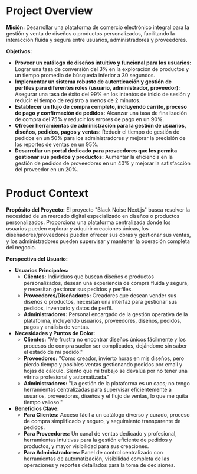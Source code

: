 # Project Overview

**Misión:** Desarrollar una plataforma de comercio electrónico integral para la gestión y venta de diseños o productos personalizados, facilitando la interacción fluida y segura entre usuarios, administradores y proveedores.

**Objetivos:**
*   **Proveer un catálogo de diseños intuitivo y funcional para los usuarios:** Lograr una tasa de conversión del 3% en la exploración de productos y un tiempo promedio de búsqueda inferior a 30 segundos.
*   **Implementar un sistema robusto de autenticación y gestión de perfiles para diferentes roles (usuario, administrador, proveedor):** Asegurar una tasa de éxito del 99% en los intentos de inicio de sesión y reducir el tiempo de registro a menos de 2 minutos.
*   **Establecer un flujo de compra completo, incluyendo carrito, proceso de pago y confirmación de pedidos:** Alcanzar una tasa de finalización de compra del 75% y reducir los errores de pago en un 90%.
*   **Ofrecer herramientas de administración para la gestión de usuarios, diseños, pedidos, pagos y ventas:** Reducir el tiempo de gestión de pedidos en un 50% para los administradores y mejorar la precisión de los reportes de ventas en un 95%.
*   **Desarrollar un portal dedicado para proveedores que les permita gestionar sus pedidos y productos:** Aumentar la eficiencia en la gestión de pedidos de proveedores en un 40% y mejorar la satisfacción del proveedor en un 20%.

# Product Context

**Propósito del Proyecto:** El proyecto "Black Noise Next.js" busca resolver la necesidad de un mercado digital especializado en diseños o productos personalizados. Proporciona una plataforma centralizada donde los usuarios pueden explorar y adquirir creaciones únicas, los diseñadores/proveedores pueden ofrecer sus obras y gestionar sus ventas, y los administradores pueden supervisar y mantener la operación completa del negocio.

**Perspectiva del Usuario:**
*   **Usuarios Principales:**
    *   **Clientes:** Individuos que buscan diseños o productos personalizados, desean una experiencia de compra fluida y segura, y necesitan gestionar sus pedidos y perfiles.
    *   **Proveedores/Diseñadores:** Creadores que desean vender sus diseños o productos, necesitan una interfaz para gestionar sus pedidos, inventario y datos de perfil.
    *   **Administradores:** Personal encargado de la gestión operativa de la plataforma, incluyendo usuarios, proveedores, diseños, pedidos, pagos y análisis de ventas.
*   **Necesidades y Puntos de Dolor:**
    *   **Clientes:** "Me frustra no encontrar diseños únicos fácilmente y los procesos de compra suelen ser complicados, dejándome sin saber el estado de mi pedido."
    *   **Proveedores:** "Como creador, invierto horas en mis diseños, pero pierdo tiempo y posibles ventas gestionando pedidos por email y hojas de cálculo. Siento que mi trabajo se devalúa por no tener una vitrina profesional y automatizada."
    *   **Administradores:** "La gestión de la plataforma es un caos; no tengo herramientas centralizadas para supervisar eficientemente a usuarios, proveedores, diseños y el flujo de ventas, lo que me quita tiempo valioso."
*   **Beneficios Clave:**
    *   **Para Clientes:** Acceso fácil a un catálogo diverso y curado, proceso de compra simplificado y seguro, y seguimiento transparente de pedidos.
    *   **Para Proveedores:** Un canal de ventas dedicado y profesional, herramientas intuitivas para la gestión eficiente de pedidos y productos, y mayor visibilidad para sus creaciones.
    *   **Para Administradores:** Panel de control centralizado con herramientas de automatización, visibilidad completa de las operaciones y reportes detallados para la toma de decisiones.
